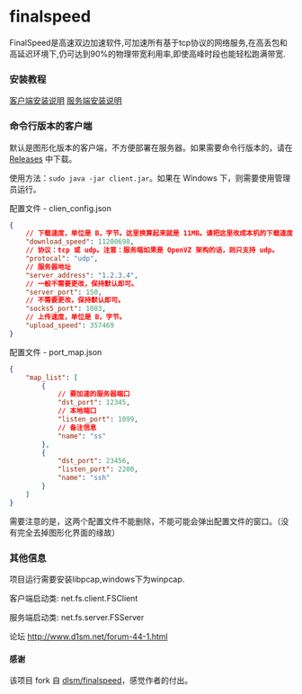 # finalspeed
FinalSpeed是高速双边加速软件,可加速所有基于tcp协议的网络服务,在高丢包和高延迟环境下,仍可达到90%的物理带宽利用率,即使高峰时段也能轻松跑满带宽.

### 安装教程
[客户端安装说明](http://www.d1sm.net/thread-7-1-1.html)
[服务端安装说明](http://www.d1sm.net/thread-8-1-1.html)


### 命令行版本的客户端
默认是图形化版本的客户端，不方便部署在服务器。如果需要命令行版本的，请在 [Releases](https://github.com/zqhong/finalspeed/releases) 中下载。

使用方法：`sudo java -jar client.jar`。如果在 Windows 下，则需要使用管理员运行。

配置文件 - clien_config.json
```json
{
    // 下载速度，单位是 B，字节。这里换算起来就是 11MB。请把这里改成本机的下载速度
    "download_speed": 11200698, 
    // 协议：tcp 或 udp。注意：服务端如果是 OpenVZ 架构的话，则只支持 udp。
    "protocal": "udp", 
    // 服务器地址
    "server_address": "1.2.3.4", 
    // 一般不需要更改，保持默认即可。
    "server_port": 150, 
    // 不需要更改，保持默认即可。
    "socks5_port": 1083, 
    // 上传速度，单位是 B，字节。
    "upload_speed": 357469
}
```

配置文件 - port_map.json
```json
{
    "map_list": [
        {
            // 要加速的服务器端口
            "dst_port": 12345, 
            // 本地端口
            "listen_port": 1099, 
            // 备注信息
            "name": "ss"
        }, 
        {
            "dst_port": 23456, 
            "listen_port": 2200, 
            "name": "ssh"
        }
    ]
}
```

需要注意的是，这两个配置文件不能删除，不能可能会弹出配置文件的窗口。（没有完全去掉图形化界面的缘故）


### 其他信息
项目运行需要安装libpcap,windows下为winpcap.

客户端启动类: net.fs.client.FSClient

服务端启动类: net.fs.server.FSServer

论坛 http://www.d1sm.net/forum-44-1.html

#### 感谢
该项目 fork 自 [dlsm/finalspeed](https://github.com/d1sm/finalspeed)，感觉作者的付出。
